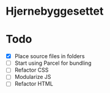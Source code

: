 # Hjernebyggesettet

# Todo
- [x] Place source files in folders
- [ ] Start using Parcel for bundling 
- [ ] Refactor CSS
- [ ] Modularize JS
- [ ] Refactor HTML